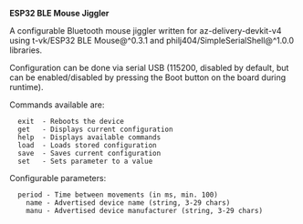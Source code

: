 **ESP32 BLE Mouse Jiggler**

A configurable Bluetooth mouse jiggler written for az-delivery-devkit-v4 using t-vk/ESP32 BLE Mouse@^0.3.1 and philj404/SimpleSerialShell@^1.0.0 libraries.

Configuration can be done via serial USB (115200, disabled by default, but can be enabled/disabled by pressing the Boot button on the board during runtime).

Commands available are:
```
  exit  - Reboots the device
  get   - Displays current configuration
  help  - Displays available commands
  load  - Loads stored configuration
  save  - Saves current configuration
  set   - Sets parameter to a value
```

Configurable parameters:
```
  period - Time between movements (in ms, min. 100)
    name - Advertised device name (string, 3-29 chars)
    manu - Advertised device manufacturer (string, 3-29 chars)
```
